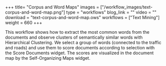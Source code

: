 +++
title= "Corpus and Word Maps"
images =  ["/workflow_images/text-corpus-and-word-map.png"]
type = "workflows"
blog_link =  ""
video = ""
download = "text-corpus-and-word-map.ows"
workflows = ["Text Mining"]
weight = 660
+++

This workflow shows how to extract the most common words from the documents and observe clusters of semantically similar words with Hierarchical Clustering. We select a group of words (connected to the traffic and roads) and use them to score documents according to selection with the Score Documents widget. The scores are visualized in the document map by the Self-Organizing Maps widget.